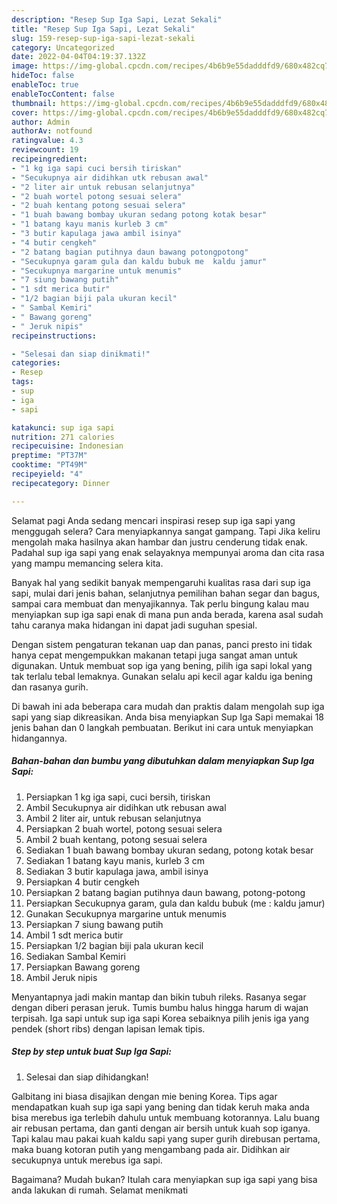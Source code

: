 ```yaml
---
description: "Resep Sup Iga Sapi, Lezat Sekali"
title: "Resep Sup Iga Sapi, Lezat Sekali"
slug: 159-resep-sup-iga-sapi-lezat-sekali
category: Uncategorized
date: 2022-04-04T04:19:37.132Z
image: https://img-global.cpcdn.com/recipes/4b6b9e55dadddfd9/680x482cq70/sup-iga-sapi-foto-resep-utama.jpg
hideToc: false
enableToc: true
enableTocContent: false
thumbnail: https://img-global.cpcdn.com/recipes/4b6b9e55dadddfd9/680x482cq70/sup-iga-sapi-foto-resep-utama.jpg
cover: https://img-global.cpcdn.com/recipes/4b6b9e55dadddfd9/680x482cq70/sup-iga-sapi-foto-resep-utama.jpg
author: Admin
authorAv: notfound
ratingvalue: 4.3
reviewcount: 19
recipeingredient:
- "1 kg iga sapi cuci bersih tiriskan"
- "Secukupnya air didihkan utk rebusan awal"
- "2 liter air untuk rebusan selanjutnya"
- "2 buah wortel potong sesuai selera"
- "2 buah kentang potong sesuai selera"
- "1 buah bawang bombay ukuran sedang potong kotak besar"
- "1 batang kayu manis kurleb 3 cm"
- "3 butir kapulaga jawa ambil isinya"
- "4 butir cengkeh"
- "2 batang bagian putihnya daun bawang potongpotong"
- "Secukupnya garam gula dan kaldu bubuk me  kaldu jamur"
- "Secukupnya margarine untuk menumis"
- "7 siung bawang putih"
- "1 sdt merica butir"
- "1/2 bagian biji pala ukuran kecil"
- " Sambal Kemiri"
- " Bawang goreng"
- " Jeruk nipis"
recipeinstructions:

- "Selesai dan siap dinikmati!"
categories:
- Resep
tags:
- sup
- iga
- sapi

katakunci: sup iga sapi 
nutrition: 271 calories
recipecuisine: Indonesian
preptime: "PT37M"
cooktime: "PT49M"
recipeyield: "4"
recipecategory: Dinner

---
```



Selamat pagi Anda sedang mencari inspirasi resep sup iga sapi yang menggugah selera? Cara menyiapkannya sangat gampang. Tapi Jika keliru mengolah maka hasilnya akan hambar dan justru cenderung tidak enak. Padahal sup iga sapi yang enak selayaknya mempunyai aroma dan cita rasa yang mampu memancing selera kita.


Banyak hal yang sedikit banyak mempengaruhi kualitas rasa dari sup iga sapi, mulai dari jenis bahan, selanjutnya pemilihan bahan segar dan bagus, sampai cara membuat dan menyajikannya. Tak perlu bingung kalau mau menyiapkan sup iga sapi enak di mana pun anda berada, karena asal sudah tahu caranya maka hidangan ini dapat jadi suguhan spesial.

Dengan sistem pengaturan tekanan uap dan panas, panci presto ini tidak hanya cepat mengempukkan makanan tetapi juga sangat aman untuk digunakan. Untuk membuat sop iga yang bening, pilih iga sapi lokal yang tak terlalu tebal lemaknya. Gunakan selalu api kecil agar kaldu iga bening dan rasanya gurih.


Di bawah ini ada beberapa cara mudah dan praktis dalam mengolah sup iga sapi yang siap dikreasikan. Anda bisa menyiapkan Sup Iga Sapi memakai 18 jenis bahan dan 0 langkah pembuatan. Berikut ini cara untuk menyiapkan hidangannya.

<!--inarticleads1-->

##### Bahan-bahan dan bumbu yang dibutuhkan dalam menyiapkan Sup Iga Sapi:

1. Persiapkan 1 kg iga sapi, cuci bersih, tiriskan
1. Ambil Secukupnya air didihkan utk rebusan awal
1. Ambil 2 liter air, untuk rebusan selanjutnya
1. Persiapkan 2 buah wortel, potong sesuai selera
1. Ambil 2 buah kentang, potong sesuai selera
1. Sediakan 1 buah bawang bombay ukuran sedang, potong kotak besar
1. Sediakan 1 batang kayu manis, kurleb 3 cm
1. Sediakan 3 butir kapulaga jawa, ambil isinya
1. Persiapkan 4 butir cengkeh
1. Persiapkan 2 batang bagian putihnya daun bawang, potong-potong
1. Persiapkan Secukupnya garam, gula dan kaldu bubuk (me : kaldu jamur)
1. Gunakan Secukupnya margarine untuk menumis
1. Persiapkan 7 siung bawang putih
1. Ambil 1 sdt merica butir
1. Persiapkan 1/2 bagian biji pala ukuran kecil
1. Sediakan  Sambal Kemiri
1. Persiapkan  Bawang goreng
1. Ambil  Jeruk nipis


Menyantapnya jadi makin mantap dan bikin tubuh rileks. Rasanya segar dengan diberi perasan jeruk. Tumis bumbu halus hingga harum di wajan terpisah. Iga sapi untuk sup iga sapi Korea sebaiknya pilih jenis iga yang pendek (short ribs) dengan lapisan lemak tipis. 

<!--inarticleads2-->

##### Step by step untuk buat Sup Iga Sapi:


1. Selesai dan siap dihidangkan!

Galbitang ini biasa disajikan dengan mie bening Korea. Tips agar mendapatkan kuah sup iga sapi yang bening dan tidak keruh maka anda bisa merebus iga terlebih dahulu untuk membuang kotorannya. Lalu buang air rebusan pertama, dan ganti dengan air bersih untuk kuah sop iganya. Tapi kalau mau pakai kuah kaldu sapi yang super gurih direbusan pertama, maka buang kotoran putih yang mengambang pada air. Didihkan air secukupnya untuk merebus iga sapi. 

Bagaimana? Mudah bukan? Itulah cara menyiapkan sup iga sapi yang bisa anda lakukan di rumah. Selamat menikmati
